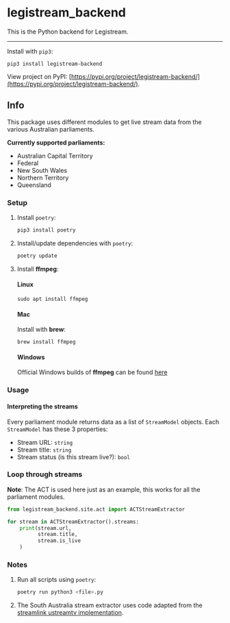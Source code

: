 # legistream_backend

This is the Python backend for Legistream.

---

Install with `pip3`:

`pip3 install legistream-backend`

View project on PyPI: [https://pypi.org/project/legistream-backend/](https://pypi.org/project/legistream-backend/).

## Info

This package uses different modules to get live stream data from the various Australian parliaments.

**Currently supported parliaments:**

- Australian Capital Territory
- Federal
- New South Wales
- Northern Territory
- Queensland

### Setup

1. Install `poetry`:

    ```sh
    pip3 install poetry
    ```

2. Install/update dependencies with `poetry`:

    ```sh
    poetry update
    ```

3. Install **ffmpeg**:

    #### Linux

    `sudo apt install ffmpeg`

    #### Mac

    Install with **brew**:

    `brew install ffmpeg`

    #### Windows

    Official Windows builds of **ffmpeg** can be found [here](https://ffmpeg.org/download.html#build-windows)

### Usage

#### Interpreting the streams

Every parliament module returns data as a list of `StreamModel` objects. Each `StreamModel` has these 3 properties:

- Stream URL: `string`
- Stream title: `string`
- Stream status (is this stream live?): `bool`

### Loop through streams

**Note**: The ACT is used here just as an example, this works for all the parliament modules.

```py
from legistream_backend.site.act import ACTStreamExtractor

for stream in ACTStreamExtractor().streams:
    print(stream.url,
          stream.title,
          stream.is_live
    )
```

### Notes

1. Run all scripts using `poetry`:

    ```sh
    poetry run python3 <file>.py
    ```

1. The South Australia stream extractor uses code adapted from the [streamlink ustreamtv implementation](https://github.com/streamlink/streamlink/blob/master/src/streamlink/plugins/ustreamtv.py).
